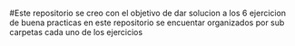 #Este repositorio se creo con el objetivo de dar solucion a los 6 ejercicion de buena practicas
en este repositorio se encuentar organizados por sub carpetas cada uno de los ejercicios
